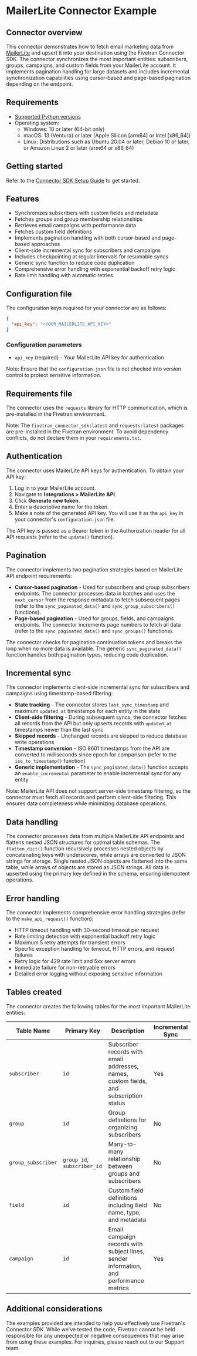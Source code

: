 # MailerLite Connector Example

## Connector overview
This connector demonstrates how to fetch email marketing data from [MailerLite](https://www.mailerlite.com/) and upsert it into your destination using the Fivetran Connector SDK. The connector synchronizes the most important entities: subscribers, groups, campaigns, and custom fields from your MailerLite account. It implements pagination handling for large datasets and includes incremental synchronization capabilities using cursor-based and page-based pagination depending on the endpoint.

## Requirements
- [Supported Python versions](https://github.com/fivetran/fivetran_connector_sdk/blob/main/README.md#requirements)
- Operating system:
  - Windows: 10 or later (64-bit only)
  - macOS: 13 (Ventura) or later (Apple Silicon [arm64] or Intel [x86_64])
  - Linux: Distributions such as Ubuntu 20.04 or later, Debian 10 or later, or Amazon Linux 2 or later (arm64 or x86_64)

## Getting started
Refer to the [Connector SDK Setup Guide](https://fivetran.com/docs/connectors/connector-sdk/setup-guide) to get started.

## Features
- Synchronizes subscribers with custom fields and metadata
- Fetches groups and group membership relationships
- Retrieves email campaigns with performance data
- Fetches custom field definitions
- Implements pagination handling with both cursor-based and page-based approaches
- Client-side incremental sync for subscribers and campaigns
- Includes checkpointing at regular intervals for resumable syncs
- Generic sync function to reduce code duplication
- Comprehensive error handling with exponential backoff retry logic
- Rate limit handling with automatic retries

## Configuration file
The configuration keys required for your connector are as follows:

```json
{
  "api_key": "<YOUR_MAILERLITE_API_KEY>"
}
```

### Configuration parameters

- `api_key` (required) - Your MailerLite API key for authentication

Note: Ensure that the `configuration.json` file is not checked into version control to protect sensitive information.

## Requirements file
The connector uses the `requests` library for HTTP communication, which is pre-installed in the Fivetran environment.

Note: The `fivetran_connector_sdk:latest` and `requests:latest` packages are pre-installed in the Fivetran environment. To avoid dependency conflicts, do not declare them in your `requirements.txt`.

## Authentication
The connector uses MailerLite API keys for authentication. To obtain your API key:

1. Log in to your MailerLite account.
2. Navigate to **Integrations > MailerLite API**.
3. Click **Generate new token**.
4. Enter a descriptive name for the token.
5. Make a note of the generated API key. You will use it as the `api_key` in your connector's `configuration.json` file.

The API key is passed as a Bearer token in the Authorization header for all API requests (refer to the `update()` function).

## Pagination
The connector implements two pagination strategies based on MailerLite API endpoint requirements:

- **Cursor-based pagination** - Used for subscribers and group subscribers endpoints. The connector processes data in batches and uses the `next_cursor` from the response metadata to fetch subsequent pages (refer to the `sync_paginated_data()` and `sync_group_subscribers()` functions).
- **Page-based pagination** - Used for groups, fields, and campaigns endpoints. The connector increments page numbers to fetch all data (refer to the `sync_paginated_data()` and `sync_groups()` functions).

The connector checks for pagination continuation tokens and breaks the loop when no more data is available. The generic `sync_paginated_data()` function handles both pagination types, reducing code duplication.

## Incremental sync
The connector implements client-side incremental sync for subscribers and campaigns using timestamp-based filtering:

- **State tracking** - The connector stores `last_sync_timestamp` and maximum `updated_at` timestamps for each entity in the state
- **Client-side filtering** - During subsequent syncs, the connector fetches all records from the API but only upserts records with `updated_at` timestamps newer than the last sync
- **Skipped records** - Unchanged records are skipped to reduce database write operations
- **Timestamp conversion** - ISO 8601 timestamps from the API are converted to milliseconds since epoch for comparison (refer to the `iso_to_timestamp()` function)
- **Generic implementation** - The `sync_paginated_data()` function accepts an `enable_incremental` parameter to enable incremental sync for any entity

Note: MailerLite API does not support server-side timestamp filtering, so the connector must fetch all records and perform client-side filtering. This ensures data completeness while minimizing database operations.

## Data handling
The connector processes data from multiple MailerLite API endpoints and flattens nested JSON structures for optimal table schemas. The `flatten_dict()` function recursively processes nested objects by concatenating keys with underscores, while arrays are converted to JSON strings for storage. Single nested JSON objects are flattened into the same table, while arrays of objects are stored as JSON strings. All data is upserted using the primary key defined in the schema, ensuring idempotent operations.

## Error handling
The connector implements comprehensive error handling strategies (refer to the `make_api_request()` function):

- HTTP timeout handling with 30-second timeout per request
- Rate limiting detection with exponential backoff retry logic
- Maximum 5 retry attempts for transient errors
- Specific exception handling for timeout, HTTP errors, and request failures
- Retry logic for 429 rate limit and 5xx server errors
- Immediate failure for non-retryable errors
- Detailed error logging without exposing sensitive information

## Tables created
The connector creates the following tables for the most important MailerLite entities:

| Table Name | Primary Key | Description | Incremental Sync |
|------------|-------------|-------------|------------------|
| `subscriber` | `id` | Subscriber records with email addresses, names, custom fields, and subscription status | Yes |
| `group` | `id` | Group definitions for organizing subscribers | No |
| `group_subscriber` | `group_id`, `subscriber_id` | Many-to-many relationship between groups and subscribers | No |
| `field` | `id` | Custom field definitions including field name, type, and metadata | No |
| `campaign` | `id` | Email campaign records with subject lines, sender information, and performance metrics | Yes |

## Additional considerations
The examples provided are intended to help you effectively use Fivetran's Connector SDK. While we've tested the code, Fivetran cannot be held responsible for any unexpected or negative consequences that may arise from using these examples. For inquiries, please reach out to our Support team.
